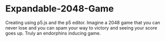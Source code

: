 # Expandable-2048-Game
Creating using p5.js and the p5 editor. Imagine a 2048 game that you can never lose and you can spam your way to victory and seeing your score goes up. Truly an endorphins inducing game.
